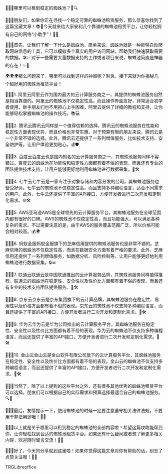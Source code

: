 🎉🎉🎉哪里可以租到稳定的蜘蛛池？👀🔍

🚀🚀🚀朋友们，如果你正在寻找一个稳定可靠的蜘蛛池租赁服务，那么恭喜你找到了这篇宝藏文章！📚💼今天就来给大家安利几个靠谱的蜘蛛池租赁平台，让你轻松拥有自己的网络“小助手”！🤖💡

🌈🌈🌈首先，让我们了解一下什么是蜘蛛池。简单来说，蜘蛛池就是一种能够自动爬取网站信息的工具，它可以模拟多个真实的用户访问网站，帮助我们快速获取需要的数据。🛠️📈对于一些需要大量数据支持的工作或者项目来说，蜘蛛池简直是神器的存在！✨🌟

🌍🌍🌍那么问题来了，哪里可以找到这样的神器呢？别急，接下来就为你揭秘几个超好用的蜘蛛池租赁平台！

🌟🌟🌟1. 阿里云阿里云作为国内最大的云计算服务商之一，其提供的蜘蛛池服务自然是相当靠谱的。阿里云的蜘蛛池不仅稳定性高，而且操作界面友好，非常适合初学者使用。新手朋友们也不用担心上手困难，阿里云提供了详细的教程和支持，让你能够轻松掌握蜘蛛池的操作技巧。📚💻

🌟🌟🌟2. 腾讯云腾讯云同样是一个值得信赖的选择。腾讯云的蜘蛛池服务在性能和稳定性方面表现优异，而且价格也非常实惠。对于预算有限的朋友来说，腾讯云是一个非常不错的选择。此外，腾讯云还提供了一系列增值服务，比如技术支持、安全防护等，让用户体验更加贴心。💰🛡️

🌟🌟🌟3. 百度云百度云也是国内知名的云计算服务商之一，其蜘蛛池服务同样不容错过。百度云的蜘蛛池在功能性和稳定性方面都有着不俗的表现，而且还有专业的团队提供技术支持，让用户能够更好地利用蜘蛛池进行数据采集。🔧🛠️

🌟🌟🌟4. 七牛云七牛云是一家专注于对象存储和内容分发的公司，其蜘蛛池服务也备受好评。七牛云的蜘蛛池不仅稳定性高，而且支持多种编程语言，适合不同需求的用户。此外，七牛云还提供了丰富的API接口，方便开发者进行二次开发和定制化需求。🌐🛠️

🌟🌟🌟5. AWS亚马逊AWS是全球领先的云计算服务平台，其蜘蛛池服务在全球范围内都有很好的口碑。AWS的蜘蛛池不仅稳定性高，而且功能强大，可以满足各种复杂的需求。不过需要注意的是，由于AWS的服务覆盖范围广泛，所以价格可能会相对较高。💰🌍

🌟🌟🌟6. 蚂蚁金服蚂蚁金服旗下的芝麻信用提供的蜘蛛池服务也是非常不错的。芝麻信用的蜘蛛池不仅稳定性高，而且在数据安全方面有着严格的要求。此外，芝麻信用还提供了一系列增值服务，如数据分析、风险控制等，让用户能够更好地利用蜘蛛池进行数据采集。🔒📊

🌟🌟🌟7. 联通云联通云是中国联通推出的云计算服务品牌，其蜘蛛池服务同样值得推荐。联通云的蜘蛛池在稳定性、安全性以及性价比方面都有着不俗的表现，而且还有专业的技术支持团队提供服务。🔧🛠️

🌟🌟🌟8. 京东云京东云是京东集团旗下的云计算品牌，其蜘蛛池服务在稳定性、易用性以及价格方面都有着不俗的表现。京东云的蜘蛛池不仅支持多种编程语言，而且还提供了丰富的API接口，方便开发者进行二次开发和定制化需求。🔧🛠️

🌟🌟🌟9. 华为云华为云是华为公司推出的云计算服务平台，其蜘蛛池服务在稳定性、安全性以及性价比方面都有着不俗的表现。华为云的蜘蛛池不仅支持多种编程语言，而且还提供了丰富的API接口，方便开发者进行二次开发和定制化需求。🔧🛠️

🌟🌟🌟10. 金山云金山云是金山软件有限公司旗下的云计算服务平台，其蜘蛛池服务在稳定性、安全性以及性价比方面都有着不俗的表现。金山云的蜘蛛池不仅支持多种编程语言，而且还提供了丰富的API接口，方便开发者进行二次开发和定制化需求。🔧🛠️

🌟🌟🌟当然了，除了以上提到的这些平台之外，还有很多其他优秀的蜘蛛池租赁平台可以选择。朋友们可以根据自己的实际需求和预算选择最适合自己的蜘蛛池服务。🔍💸

🌟🌟🌟最后，友情提示一下，使用蜘蛛池的时候一定要注意遵守相关法律法规，不要用于非法用途哦！📖📜

🚀🚀🚀以上就是关于哪里可以租到稳定的蜘蛛池的全部内容啦！希望这篇攻略能帮到你，让你轻松找到合适的蜘蛛池租赁平台。如果还有什么疑问或者想了解更多相关内容，欢迎随时留言交流！💬📝

🌈🌈🌈好了，今天的分享就到这里啦！如果你觉得这篇文章对你有帮助的话，别忘了点赞关注哦！💖👏

TRGLibreoffice